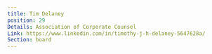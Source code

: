 ```yaml
---
title: Tim Delaney
position: 29
Details: Association of Corporate Counsel
Link: https://www.linkedin.com/in/timothy-j-h-delaney-5647628a/
Section: board
---
```


